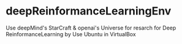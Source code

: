 # deepReinformanceLearningEnv
Use deepMind's StarCraft &amp; openai's Universe for resarch for Deep ReinformanceLearning by Use Ubuntu in VirtualBox
